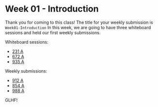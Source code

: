 # Week 01 - Introduction

Thank you for coming to this class! The title for your weekly submission is `Week01-Introduction`
In this week, we are going to have three whiteboard sessions and held our first weekly submissions.

Whiteboard sessions:
- [231 A](http://codeforces.com/contest/231/problem/A)
- [672 A](http://codeforces.com/contest/672/problem/A)
- [935 A](http://codeforces.com/contest/935/problem/A)

Weekly submissions:
- [912 A](http://codeforces.com/contest/912/problem/A)
- [854 A](http://codeforces.com/contest/854/problem/A)
- [988 A](http://codeforces.com/contest/988/problem/A)

GLHF!
